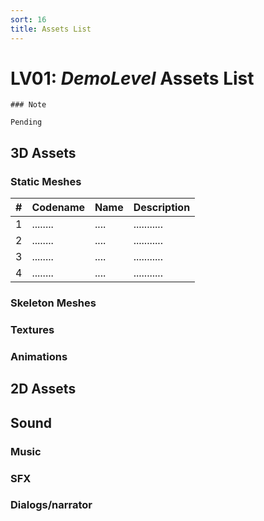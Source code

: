 ```yaml
---
sort: 16
title: Assets List
---
```


# LV01: *DemoLevel* Assets List

```note
### Note

Pending
```

## 3D Assets

### Static Meshes

| # | Codename | Name | Description
| - | -------- | ---- | -----------
| 1 | ........ | .... | ...........
| 2 | ........ | .... | ...........
| 3 | ........ | .... | ...........
| 4 | ........ | .... | ...........

### Skeleton Meshes
### Textures
### Animations

## 2D Assets


## Sound
### Music
### SFX
### Dialogs/narrator

